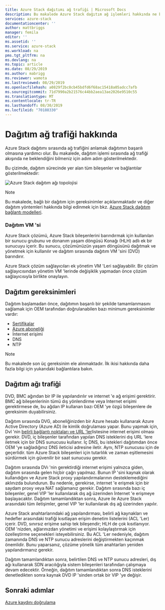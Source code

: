 ```yaml
---
title: Azure Stack dağıtımı ağ trafiği | Microsoft Docs
description: Bu makalede Azure Stack dağıtım ağ işlemleri hakkında ne bekleneceğiniz açıklanmaktadır.
services: azure-stack
documentationcenter: ''
author: mattbriggs
manager: femila
editor: ''
ms.assetid: ''
ms.service: azure-stack
ms.workload: na
pms.tgt_pltfrm: na
ms.devlang: na
ms.topic: article
ms.date: 08/29/2019
ms.author: mabrigg
ms.reviewer: wamota
ms.lastreviewed: 08/29/2019
ms.openlocfilehash: a0829f2bc8cb45bdfd6f68ac15418a05adcc7afb
ms.sourcegitcommit: 71d7990a2b21576c44bb2aea13ae2026e9510c55
ms.translationtype: MT
ms.contentlocale: tr-TR
ms.lasthandoff: 08/30/2019
ms.locfileid: "70188330"
---
```

# <a name="about-deployment-network-traffic"></a>Dağıtım ağ trafiği hakkında
Azure Stack dağıtımı sırasında ağ trafiğini anlamak dağıtımın başarılı olmasına yardımcı olur. Bu makalede, dağıtım işlemi sırasında ağ trafiği akışında ne beklendiğini bilmeniz için adım adım gösterilmektedir.

Bu çizimde, dağıtım sürecinde yer alan tüm bileşenler ve bağlantılar gösterilmektedir:

![Azure Stack dağıtım ağı topolojisi](media/deployment-networking/figure1.png)

> [!NOTE]
> Bu makalede, bağlı bir dağıtım için gereksinimler açıklanmaktadır ve diğer dağıtım yöntemleri hakkında bilgi edinmek için bkz. [Azure Stack dağıtım bağlantı modelleri](azure-stack-connection-models.md).

### <a name="the-deployment-vm"></a>Dağıtım VM 'si
Azure Stack çözümü, Azure Stack bileşenlerini barındırmak için kullanılan bir sunucu grubunu ve donanım yaşam döngüsü Konağı (HLH) adlı ek bir sunucuyu içerir. Bu sunucu, çözümünüzün yaşam döngüsünü dağıtmak ve yönetmek için kullanılır ve dağıtım sırasında dağıtım VM 'sini (DVD) barındırır.

Azure Stack çözüm sağlayıcıları ek yönetim VM 'Leri sağlayabilir. Bir çözüm sağlayıcısından yönetim VM 'lerinde değişiklik yapmadan önce çözüm sağlayıcısıyla birlikte onaylayın.

## <a name="deployment-requirements"></a>Dağıtım gereksinimleri
Dağıtım başlamadan önce, dağıtımın başarılı bir şekilde tamamlanmasını sağlamak için OEM tarafından doğrulanabilen bazı minimum gereksinimler vardır:

-   [Sertifikalar](azure-stack-pki-certs.md)
-   [Azure aboneliği](https://azure.microsoft.com/free/?b=17.06)
-   İnternet erişimi
-   DNS
-   NTP

> [!NOTE]
> Bu makalede son üç gereksinim ele alınmaktadır. İlk ikisi hakkında daha fazla bilgi için yukarıdaki bağlantılara bakın.

## <a name="deployment-network-traffic"></a>Dağıtım ağı trafiği
DVD, BMC ağından bir IP ile yapılandırılır ve internet 'e ağ erişimi gerektirir. BMC ağ bileşenlerinin tümü dış yönlendirme veya Internet erişimi gerektirmese de, bu ağdan IP kullanan bazı OEM 'ye özgü bileşenlere de gereksinim duyabilirsiniz.

Dağıtım sırasında DVG, aboneliğinizden bir Azure hesabı kullanarak Azure Active Directory (Azure AD) ile kimlik doğrulaması yapar. Bunu yapmak için, Dvl 'nin [belirli bağlantı noktaları ve URL 'ler](azure-stack-integrate-endpoints.md)listesine internet erişimi olması gerekir. DVD, iç bileşenler tarafından yapılan DNS isteklerini dış URL 'lere iletmek için bir DNS sunucusu kullanır. İç DNS, bu istekleri dağıtımdan önce OEM 'ye sağladığınız DNS ileticisi adresine iletir. Aynı, NTP sunucusu için de geçerlidir. tüm Azure Stack bileşenleri için tutarlılık ve zaman eşitlemesini sürdürmek için güvenilir bir saat sunucusu gerekir.

Dağıtım sırasında DVı 'nin gerektirdiği internet erişimi yalnızca giden, dağıtım sırasında gelen hiçbir çağrı yapılmaz. Bunun IP 'sini kaynak olarak kullandığını ve Azure Stack proxy yapılandırmalarının desteklemediğini aklınızda bulundurun. Bu nedenle, gerekirse, internet 'e erişmek için bir saydam proxy veya NAT sağlamanız gerekir. Dağıtım sırasında bazı iç bileşenler, genel VIP 'ler kullanılarak dış ağ üzerinden İnternet 'e erişmeye başlayacaktır. Dağıtım tamamlandıktan sonra, Azure ile Azure Stack arasındaki tüm iletişimler, genel VIP 'ler kullanılarak dış ağ üzerinden yapılır.

Azure Stack anahtarlarındaki ağ yapılandırması, belirli ağ kaynakları ve hedefler arasındaki trafiği kısıtlayan erişim denetim listelerini (ACL 'Ler) içerir. DVD, sınırsız erişime sahip tek bileşendir; HLH de çok kısıtlanıyor. OEM 'nizden, ağlarınızdan yönetimi ve erişimi kolaylaştırmak için özelleştirme seçenekleri isteyebilirsiniz. Bu ACL 'Ler nedeniyle, dağıtım zamanında DNS ve NTP sunucu adreslerini değiştirmekten kaçınmak önemlidir. Bunu yaparsanız, çözüme yönelik tüm anahtarları yeniden yapılandırmanız gerekir.

Dağıtım tamamlandıktan sonra, belirtilen DNS ve NTP sunucu adresleri, dış ağı kullanarak SDN aracılığıyla sistem bileşenleri tarafından çalışmaya devam edecektir. Örneğin, dağıtım tamamlandıktan sonra DNS isteklerini denetledikten sonra kaynak DVD IP 'sinden ortak bir VIP 'ye değişir.

## <a name="next-steps"></a>Sonraki adımlar
[Azure kaydını doğrulama](azure-stack-validate-registration.md)
